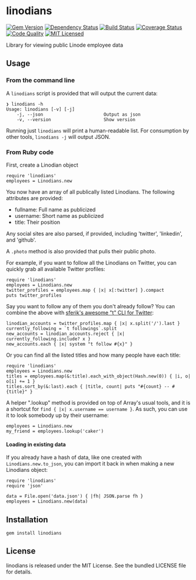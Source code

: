 linodians
=========

[![Gem Version](https://img.shields.io/gem/v/linodians.svg)](https://rubygems.org/gems/linodians)
[![Dependency Status](https://img.shields.io/gemnasium/akerl/linodians.svg)](https://gemnasium.com/akerl/linodians)
[![Build Status](https://img.shields.io/circleci/project/akerl/linodians.svg)](https://circleci.com/gh/akerl/linodians)
[![Coverage Status](https://img.shields.io/codecov/c/github/akerl/linodians.svg)](https://codecov.io/github/akerl/linodians)
[![Code Quality](https://img.shields.io/codacy/120497a8b57b47c2b45021c992e7b352.svg)](https://www.codacy.com/app/akerl/linodians)
[![MIT Licensed](https://img.shields.io/badge/license-MIT-green.svg)](https://tldrlegal.com/license/mit-license)

Library for viewing public Linode employee data

## Usage

### From the command line

A `linodians` script is provided that will output the current data:

```
❯ linodians -h
Usage: linodians [-v] [-j]
    -j, --json                       Output as json
    -v, --version                    Show version
```

Running just `linodians` will print a human-readable list. For consumption by other tools, `linodians -j` will output JSON.

### From Ruby code

First, create a Linodian object

```
require 'linodians'
employees = Linodians.new
```

You now have an array of all publically listed Linodians. The following attributes are provided:

* fullname: Full name as publicized
* username: Short name as publicized
* title: Their position

Any social sites are also parsed, if provided, including 'twitter', 'linkedin', and 'github'.

A `.photo` method is also provided that pulls their public photo.

For example, if you want to follow all the Linodians on Twitter, you can quickly grab all available Twitter profiles:

```
require 'linodians'
employees = Linodians.new
twitter_profiles = employees.map { |x| x[:twitter] }.compact
puts twitter_profiles
```
Say you want to follow any of them you don't already follow? You can combine the above with [sferik's awesome "t" CLI for Twitter](https://github.com/sferik/t):

```
linodian_accounts = twitter_profiles.map { |x| x.split('/').last }
currently_following = `t followings`.split
new_accounts = linodian_accounts.reject { |x| currently_following.include? x }
new_accounts.each { |x| system "t follow #{x}" }
```

Or you can find all the listed titles and how many people have each title:

```
require 'linodians'
employees = Linodians.new
titles = employees.map(&:title).each_with_object(Hash.new(0)) { |i, o| o[i] += 1 }
titles.sort_by(&:last).each { |title, count| puts "#{count} -- #{title}" }
```

A helper ".lookup" method is provided on top of Array's usual tools, and it is a shortcut for `find { |x| x.username == username }`. As such, you can use it to look somebody up by their username:

```
employees = Linodians.new
my_friend = employees.lookup('caker')
```

#### Loading in existing data

If you already have a hash of data, like one created with `Linodians.new.to_json`, you can import it back in when making a new Linodians object:

```
require 'linodians'
require 'json'

data = File.open('data.json') { |fh| JSON.parse fh }
employees = Linodians.new(data)
```

## Installation

    gem install linodians

## License

linodians is released under the MIT License. See the bundled LICENSE file for details.

